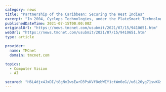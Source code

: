 ```yaml
---
category: news
title: "Partnership of the Caribbean: Securing the West Indies"
excerpt: "In 2004, Cyclops Technologies, under the PlateSmart Technologies brand, introduced the first software-only, camera-agnostic automatic license plate recognition (ALPR) engine powered by early AI-based object recognition technology and compatible with video ..."
publishedDateTime: 2021-07-15T00:00:00Z
originalUrl: "https://news.tmcnet.com/usubmit/2021/07/15/9410651.htm"
webUrl: "https://news.tmcnet.com/usubmit/2021/07/15/9410651.htm"
type: article

provider:
  name: TMCnet
  domain: tmcnet.com

topics:
  - Computer Vision
  - AI

secured: "H6L4djx4JxDI/t8gNxIwsEwrD3PsKVf8ebWIY1ctWm6eG//u6L26yg71swXGsEBNbut0cEQ5BqAnnIqOXqtUQ3KSvB4AYHjJbuv2EYASY5FuTXoZIrNDVy5WfbIruqYCqrfhjWvQAtVRIip8mQE1FdYZ6/uswswbCoRhU1Fq+4yCUUjiMz09y8KBQrgAmhUgjvvg6BwhTekGkf8drzRIi4wzKtiMkeqUKecLl67UnjuCkewHs62gaoQb3E3rj9WnIHBR3mMXPRLabT28DzKei/ZH5gumehNvO2ed3dVHS81/K/ZqzI0dWMtpXCjGU/aaPnqpSRRC0clR3y165Fmi7e4cO/6XGaWIDyHpwqmN4Dc=;dmKrgicVUYSLcf7KucRERQ=="
---
```


